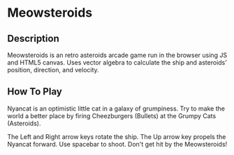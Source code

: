 # Meowsteroids

## Description
Meowsteroids is an retro asteroids arcade game run in the browser using JS and HTML5 canvas. 
Uses vector algebra to calculate the ship and asteroids’ position, direction, and velocity.

## How To Play
Nyancat is an optimistic little cat in a galaxy of grumpiness.
Try to make the world a better place by firing Cheezburgers (Bullets) at the Grumpy Cats (Asteroids).

The Left and Right arrow keys rotate the ship. The Up arrow key propels the Nyancat forward.
Use spacebar to shoot. Don't get hit by the Meowsteroids!
